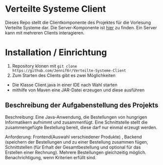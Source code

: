 # Verteilte Systeme Client
Dieses Repo stellt die Clientkomponente des Projektes für die Vorlesung Verteilte Systeme dar.
Die Server-Komponente ist [hier](https://github.com/Jennif6r/Verteilte-Systeme-Server) zu finden. 
Ein Server kann mit mehreren Clients interagieren.

# Installation / Einrichtung
1. Repository klonen mit `git clone https://github.com/Jennif6r/Verteilte-Systeme-Client` 
2. Zum Starten des Clients gibt es zwei Möglichkeiten
  * Die Klasse Client.java in einer IDE nach Wahl starten
  * mithilfe von Maven eine JAR-Datei erzeugen und diese ausführen
  
## Beschreibung der Aufgabenstellung des Projekts
Beschreibung: Eine Java-Anwendung, die Bestellungen von hungrigen Informatikern aufnimmt und zusammenfügt.
              Eine Schnittstelle stellt die zusammengefügte Bestellung bereit, diese darf nur einmal erzeugt werden.

Anforderung: Frontend(Auswahl verschiedener Produkte) , Backend (speichern der Bestellungen und zu einer Bestellung zusammen fügen, Schnittstellen (für Erhalt der Gesamtbestellung und optional für das Erstellen einer Rechnung). Mehrere Bestellungen gleichzeitig möglich. Benachrichtigung, wenn Kriterien erfüllt sind. 
